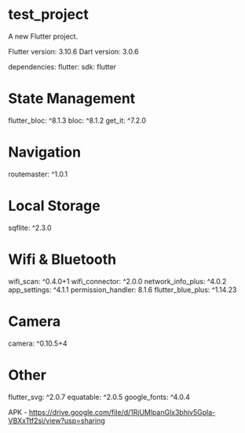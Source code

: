 # test_project

A new Flutter project.

Flutter version: 3.10.6 Dart version: 3.0.6

dependencies:
flutter:
sdk: flutter

# State Management
flutter_bloc: ^8.1.3
bloc: ^8.1.2
get_it: ^7.2.0

# Navigation
routemaster: ^1.0.1

# Local Storage
sqflite: ^2.3.0

# Wifi & Bluetooth
wifi_scan: ^0.4.0+1
wifi_connector: ^2.0.0
network_info_plus: ^4.0.2
app_settings: ^4.1.1
permission_handler: 8.1.6
flutter_blue_plus: ^1.14.23

# Camera
camera: ^0.10.5+4

# Other
flutter_svg: ^2.0.7
equatable: ^2.0.5
google_fonts: ^4.0.4

APK - https://drive.google.com/file/d/1RjUMlpanGlx3bhjv5Gpla-VBXxTtf2si/view?usp=sharing
